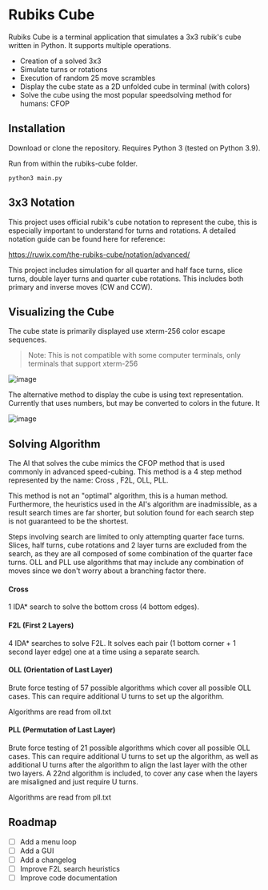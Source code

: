 # Rubiks Cube

Rubiks Cube is a terminal application that simulates a 3x3 rubik's cube written in Python. It supports multiple operations.

- Creation of a solved 3x3
- Simulate turns or rotations
- Execution of random 25 move scrambles
- Display the cube state as a 2D unfolded cube in terminal (with colors)
- Solve the cube using the most popular speedsolving method for humans: CFOP

## Installation

Download or clone the repository.
Requires Python 3 (tested on Python 3.9).

Run from within the rubiks-cube folder.

```
python3 main.py
```

## 3x3 Notation
This project uses official rubik's cube notation to represent the cube, this is especially important to understand for turns and rotations. A detailed notation guide can be found here for reference:

https://ruwix.com/the-rubiks-cube/notation/advanced/

This project includes simulation for all quarter and half face turns, slice turns, double layer turns and quarter cube rotations. This includes both primary and inverse moves (CW and CCW).

## Visualizing the Cube
The cube state is primarily displayed use xterm-256 color escape sequences.
> Note: This is not compatible with some computer terminals, only terminals that support xterm-256

![image](https://user-images.githubusercontent.com/63261198/138524649-976182d5-813b-4234-b278-b9c19a7a3407.png)

The alternative method to display the cube is using text representation. Currently that uses numbers, but may be converted to colors in the future. It

![image](https://user-images.githubusercontent.com/63261198/138525241-f13d6d54-7f2e-4a51-935b-14155a6eded6.png)

## Solving Algorithm
The AI that solves the cube mimics the CFOP method that is used commonly in advanced speed-cubing. This method is a 4 step method represented by the name: Cross , F2L, OLL, PLL. 

This method is not an "optimal" algorithm, this is a human method. Furthermore, the heuristics used in the AI's algorithm are inadmissible, as a result search times are far shorter, but solution found for each search step is not guaranteed to be the shortest.

Steps involving search are limited to only attempting quarter face turns. Slices, half turns, cube rotations and 2 layer turns are excluded from the search, as they are all composed of some combination of the quarter face turns. OLL and PLL use algorithms that may include any combination of moves since we don't worry about a branching factor there.

#### Cross
1 IDA* search to solve the bottom cross (4 bottom edges).

#### F2L (First 2 Layers)
4 IDA* searches to solve F2L. It solves each pair (1 bottom corner + 1 second layer edge) one at a time using a separate search.

#### OLL (Orientation of Last Layer)
Brute force testing of 57 possible algorithms which cover all possible OLL cases. This can require additional U turns to set up the algorithm.

Algorithms are read from oll.txt

#### PLL (Permutation of Last Layer)
Brute force testing of 21 possible algorithms which cover all possible OLL cases. This can require additional U turns to set up the algorithm, as well as additional U turns after the algorithm to align the last layer with the other two layers. A 22nd algorithm is included, to cover any case when the layers are misaligned and just require U turns. 

Algorithms are read from pll.txt

## Roadmap

- [ ] Add a menu loop
- [ ] Add a GUI
- [ ] Add a changelog
- [ ] Improve F2L search heuristics
- [ ] Improve code documentation
